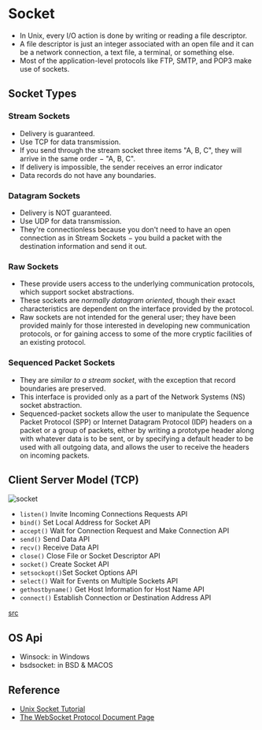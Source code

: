 # Socket

* In Unix, every I/O action is done by writing or reading a file descriptor.
* A file descriptor is just an integer associated with an open file and it can be a network connection, a text file, a terminal, or something else.
* Most of the application-level protocols like FTP, SMTP, and POP3 make use of sockets.

## Socket Types

### Stream Sockets

* Delivery is guaranteed.
* Use TCP for data transmission.
* If you send through the stream socket three items "A, B, C", they will arrive in the same order − "A, B, C".
* If delivery is impossible, the sender receives an error indicator
* Data records do not have any boundaries.

### Datagram Sockets

* Delivery is NOT guaranteed.
* Use UDP for data transmission.
* They're connectionless because you don't need to have an open connection as in Stream Sockets − you build a packet with the destination information and send it out.

### Raw Sockets

* These provide users access to the underlying communication protocols, which support socket abstractions.
* These sockets are *normally datagram oriented*, though their exact characteristics are dependent on the interface provided by the protocol.
* Raw sockets are not intended for the general user; they have been provided mainly for those interested in developing new communication protocols, or for gaining access to some of the more cryptic facilities of an existing protocol.

### Sequenced Packet Sockets

* They are *similar to a stream socket*, with the exception that record boundaries are preserved.
* This interface is provided only as a part of the Network Systems (NS) socket abstraction.
* Sequenced-packet sockets allow the user to manipulate the Sequence Packet Protocol (SPP) or Internet Datagram Protocol (IDP) headers on a packet or a group of packets, either by writing a prototype header along with whatever data is to be sent, or by specifying a default header to be used with all outgoing data, and allows the user to receive the headers on incoming packets.

## Client Server Model (TCP)

![socket](https://www.tutorialspoint.com/unix_sockets/images/socket_client_server.gif)

* `listen()`    Invite Incoming Connections Requests API
* `bind()`      Set Local Address for Socket API
* `accept()`    Wait for Connection Request and Make Connection API
* `send()`      Send Data API
* `recv()`      Receive Data API
* `close()`     Close File or Socket Descriptor API
* `socket()`    Create Socket API
* `setsockopt()`Set Socket Options API
* `select()`    Wait for Events on Multiple Sockets API
* `gethostbyname()`  Get Host Information for Host Name API
* `connect()`   Establish Connection or Destination Address API

[src](https://www.ibm.com/support/knowledgecenter/en/ssw_ibm_i_74/rzab6/connectionor.htm)

## OS Api

* Winsock: in Windows
* bsdsocket: in BSD & MACOS

## Reference

* [Unix Socket Tutorial](https://www.tutorialspoint.com/unix_sockets/what_is_socket.htm)
* [The WebSocket Protocol Document Page](https://tools.ietf.org/html/rfc6455#section-7.4)
